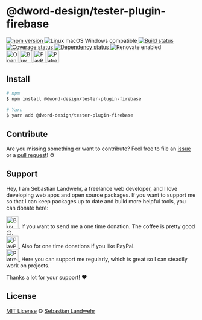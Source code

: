 <!-- TITLE/ -->
# @dword-design/tester-plugin-firebase
<!-- /TITLE -->

<!-- BADGES/ -->
  <p>
    <a href="https://npmjs.org/package/@dword-design/tester-plugin-firebase">
      <img
        src="https://img.shields.io/npm/v/@dword-design/tester-plugin-firebase.svg"
        alt="npm version"
      >
    </a><img src="https://img.shields.io/badge/os-linux%20%7C%C2%A0macos%20%7C%C2%A0windows-blue" alt="Linux macOS Windows compatible"><a href="https://github.com/dword-design/tester-plugin-firebase/actions">
      <img
        src="https://github.com/dword-design/tester-plugin-firebase/workflows/build/badge.svg"
        alt="Build status"
      >
    </a><a href="https://codecov.io/gh/dword-design/tester-plugin-firebase">
      <img
        src="https://codecov.io/gh/dword-design/tester-plugin-firebase/branch/master/graph/badge.svg"
        alt="Coverage status"
      >
    </a><a href="https://david-dm.org/dword-design/tester-plugin-firebase">
      <img src="https://img.shields.io/david/dword-design/tester-plugin-firebase" alt="Dependency status">
    </a><img src="https://img.shields.io/badge/renovate-enabled-brightgreen" alt="Renovate enabled"><br/><a href="https://gitpod.io/#https://github.com/dword-design/tester-plugin-firebase">
      <img
        src="https://gitpod.io/button/open-in-gitpod.svg"
        alt="Open in Gitpod"
        height="32"
      >
    </a><a href="https://www.buymeacoffee.com/dword">
      <img
        src="https://www.buymeacoffee.com/assets/img/guidelines/download-assets-sm-2.svg"
        alt="Buy Me a Coffee"
        height="32"
      >
    </a><a href="https://paypal.me/SebastianLandwehr">
      <img
        src="https://sebastianlandwehr.com/images/paypal.svg"
        alt="PayPal"
        height="32"
      >
    </a><a href="https://www.patreon.com/dworddesign">
      <img
        src="https://sebastianlandwehr.com/images/patreon.svg"
        alt="Patreon"
        height="32"
      >
    </a>
</p>
<!-- /BADGES -->

<!-- DESCRIPTION/ -->

<!-- /DESCRIPTION -->

<!-- INSTALL/ -->
## Install

```bash
# npm
$ npm install @dword-design/tester-plugin-firebase

# Yarn
$ yarn add @dword-design/tester-plugin-firebase
```
<!-- /INSTALL -->

<!-- LICENSE/ -->
## Contribute

Are you missing something or want to contribute? Feel free to file an [issue](https://github.com/dword-design/tester-plugin-firebase/issues) or a [pull request](https://github.com/dword-design/tester-plugin-firebase/pulls)! ⚙️

## Support

Hey, I am Sebastian Landwehr, a freelance web developer, and I love developing web apps and open source packages. If you want to support me so that I can keep packages up to date and build more helpful tools, you can donate here:

<p>
  <a href="https://www.buymeacoffee.com/dword">
    <img
      src="https://www.buymeacoffee.com/assets/img/guidelines/download-assets-sm-2.svg"
      alt="Buy Me a Coffee"
      height="32"
    >
  </a>&nbsp;If you want to send me a one time donation. The coffee is pretty good 😊.<br/>
  <a href="https://paypal.me/SebastianLandwehr">
    <img
      src="https://sebastianlandwehr.com/images/paypal.svg"
      alt="PayPal"
      height="32"
    >
  </a>&nbsp;Also for one time donations if you like PayPal.<br/>
  <a href="https://www.patreon.com/dworddesign">
    <img
      src="https://sebastianlandwehr.com/images/patreon.svg"
      alt="Patreon"
      height="32"
    >
  </a>&nbsp;Here you can support me regularly, which is great so I can steadily work on projects.
</p>

Thanks a lot for your support! ❤️

## License

[MIT License](https://opensource.org/licenses/MIT) © [Sebastian Landwehr](https://sebastianlandwehr.com)
<!-- /LICENSE -->
